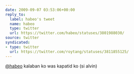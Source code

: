 ```yaml
---
date: 2009-09-07 03:53:06+00:00
reply_to:
  label: habeo's tweet
  name: habeo
  type: twitter
  url: https://twitter.com/habeo/statuses/3801988030/
source: twitter
syndicated:
- type: twitter
  url: https://twitter.com/roytang/statuses/3811855125/
---
```


[@habeo](https://twitter.com/habeo/) kalaban ko was kapatid ko (si alvin)
